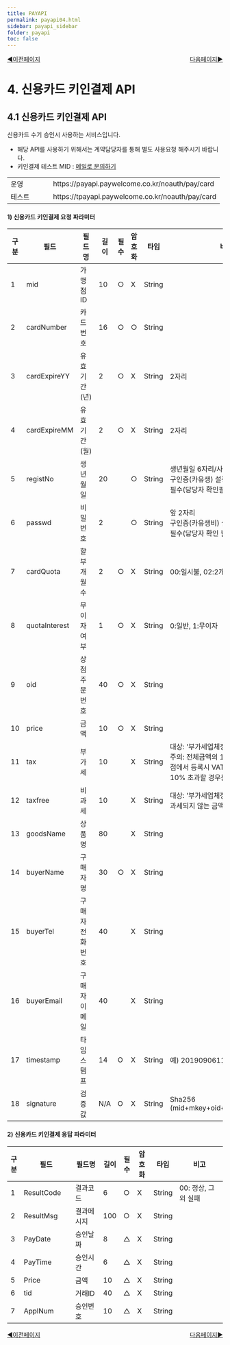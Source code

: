 ```yaml
---
title: PAYAPI
permalink: payapi04.html
sidebar: payapi_sidebar
folder: payapi
toc: false
---
```


<div style="display: inline-block; width: 100%;">
  <a style="float:left;" href="/payapi03.html">◀이전페이지</a>
  <a style="float:right;" href="/payapi05.html">다음페이지▶</a>
</div>

# 4. 신용카드 키인결제  API

## 4.1 신용카드 키인결제 API

신용카드 수기 승인시 사용하는 서비스입니다.

- 해당 API를 사용하기 위해서는 계약담당자를 통해 별도 사용요청 해주시기 바랍니다.
- 키인결제 테스트 MID : <a href="mailto:mainpg_support@welcomepayments.co.kr">메일로 문의하기</a>

[//]: # (신용카드 키인결제 API URL)
<table class="tg" style="width: 100%">
  <colgroup>
    <col style="width: 20%">
    <col style="width: 80%">
  </colgroup>
  <tbody>
    <tr>
      <td class="tg-0lax">운영</td>
      <td class="tg-0lax">https://payapi.paywelcome.co.kr/noauth/pay/card</td>
    </tr>
    <tr>
      <td class="tg-0lax">테스트</td>
      <td class="tg-0lax">https://tpayapi.paywelcome.co.kr/noauth/pay/card</td>
    </tr>
  </tbody>
</table>

#### 1) 신용카드 키인결제 요청 파라미터

[//]: # (키인결제 요청)
<table class="tg" style="table-layout: fixed; width: 100%">
<colgroup>
<col style="width: 6%">
<col style="width: 25%">
<col style="width: 15%">
<col style="width: 6%; text-align: center">
<col style="width: 6%; text-align: center">
<col style="width: 8%; text-align: center">
<col style="width: 8%">
<col style="width: 26%">
</colgroup>
<thead>
  <tr>
    <th class="tg-0lax">구분</th>
    <th class="tg-0lax">필드</th>
    <th class="tg-0lax">필드명</th>
    <th class="tg-0lax">길이</th>
    <th class="tg-0lax">필수</th>
    <th class="tg-0lax">암호화</th>
    <th class="tg-0lax">타입</th>
    <th class="tg-0lax">비고</th>
  </tr>
</thead>
<tbody>
  <tr>
    <td class="tg-0lax">1</td>
    <td class="tg-0lax">mid</td>
    <td class="tg-0lax">가맹점ID</td>
    <td class="tg-0lax">10</td>
    <td class="tg-0lax">○</td>
    <td class="tg-0lax">X</td>
    <td class="tg-0lax">String</td>
    <td class="tg-0lax"></td>
  </tr>
  <tr>
    <td class="tg-0lax">2</td>
    <td class="tg-0lax">cardNumber</td>
    <td class="tg-0lax">카드번호</td>
    <td class="tg-0lax">16</td>
    <td class="tg-0lax">○</td>
    <td class="tg-0lax">○</td>
    <td class="tg-0lax">String</td>
    <td class="tg-0lax"></td>
  </tr>
  <tr>
    <td class="tg-0lax">3</td>
    <td class="tg-0lax">cardExpireYY</td>
    <td class="tg-0lax">유효기간(년)</td>
    <td class="tg-0lax">2</td>
    <td class="tg-0lax">○</td>
    <td class="tg-0lax">X</td>
    <td class="tg-0lax">String</td>
    <td class="tg-0lax">2자리</td>
  </tr>
  <tr>
    <td class="tg-0lax">4</td>
    <td class="tg-0lax">cardExpireMM</td>
    <td class="tg-0lax">유효기간(월)</td>
    <td class="tg-0lax">2</td>
    <td class="tg-0lax">○</td>
    <td class="tg-0lax">X</td>
    <td class="tg-0lax">String</td>
    <td class="tg-0lax">2자리</td>
  </tr>
  <tr>
    <td class="tg-0lax">5</td>
    <td class="tg-0lax">registNo</td>
    <td class="tg-0lax">생년월일</td>
    <td class="tg-0lax">20</td>
    <td class="tg-0lax"></td>
    <td class="tg-0lax">○</td>
    <td class="tg-0lax">String</td>
    <td class="tg-0lax">생년월일 6자리/사업자번호<br/>구인증(카유생) 설정 업체만<br/>필수(담당자 확인필요)</td>
  </tr>
  <tr>
    <td class="tg-0lax">6</td>
    <td class="tg-0lax">passwd</td>
    <td class="tg-0lax">비밀번호</td>
    <td class="tg-0lax">2</td>
    <td class="tg-0lax"></td>
    <td class="tg-0lax">○</td>
    <td class="tg-0lax">String</td>
    <td class="tg-0lax">앞 2자리<br/>구인증(카유생비) 설정 업체만<br/>필수(담당자 확인 필요)</td>
  </tr>
  <tr>
    <td class="tg-0lax">7</td>
    <td class="tg-0lax">cardQuota</td>
    <td class="tg-0lax">할부개월수</td>
    <td class="tg-0lax">2</td>
    <td class="tg-0lax">○</td>
    <td class="tg-0lax">X</td>
    <td class="tg-0lax">String</td>
    <td class="tg-0lax">00:일시불, 02:2개월 ….</td>
  </tr>
  <tr>
    <td class="tg-0lax">8</td>
    <td class="tg-0lax">quotaInterest</td>
    <td class="tg-0lax">무이자여부</td>
    <td class="tg-0lax">1</td>
    <td class="tg-0lax">○</td>
    <td class="tg-0lax">X</td>
    <td class="tg-0lax">String</td>
    <td class="tg-0lax">0:일반, 1:무이자</td>
  </tr>
  <tr>
    <td class="tg-0lax">9</td>
    <td class="tg-0lax">oid</td>
    <td class="tg-0lax">상점주문번호</td>
    <td class="tg-0lax">40</td>
    <td class="tg-0lax">○</td>
    <td class="tg-0lax">X</td>
    <td class="tg-0lax">String</td>
    <td class="tg-0lax"></td>
  </tr>
  <tr>
    <td class="tg-0lax">10</td>
    <td class="tg-0lax">price</td>
    <td class="tg-0lax">금액</td>
    <td class="tg-0lax">10</td>
    <td class="tg-0lax">○</td>
    <td class="tg-0lax">X</td>
    <td class="tg-0lax">String</td>
    <td class="tg-0lax"></td>
  </tr>
  <tr>
    <td class="tg-0lax">11</td>
    <td class="tg-0lax">tax</td>
    <td class="tg-0lax">부가세</td>
    <td class="tg-0lax">10</td>
    <td class="tg-0lax"></td>
    <td class="tg-0lax">X</td>
    <td class="tg-0lax">String</td>
    <td class="tg-0lax">대상: &#39;부가세업체정함&#39; 설정업체에 한함<br/>주의: 전체금액의 10%이하로 설정가맹점에서 등록시 VAT가 총 상품가격의 10% 초과할 경우는 거절됨</td>
  </tr>
  <tr>
    <td class="tg-0lax">12</td>
    <td class="tg-0lax">taxfree</td>
    <td class="tg-0lax">비과세</td>
    <td class="tg-0lax">10</td>
    <td class="tg-0lax"></td>
    <td class="tg-0lax">X</td>
    <td class="tg-0lax">String</td>
    <td class="tg-0lax">대상: &#39;부가세업체정함&#39; 설정업체에 한함<br/>과세되지 않는 금액</td>
  </tr>
  <tr>
    <td class="tg-0lax">13</td>
    <td class="tg-0lax">goodsName</td>
    <td class="tg-0lax">상품명</td>
    <td class="tg-0lax">80</td>
    <td class="tg-0lax"></td>
    <td class="tg-0lax">X</td>
    <td class="tg-0lax">String</td>
    <td class="tg-0lax"></td>
  </tr>
  <tr>
    <td class="tg-0lax">14</td>
    <td class="tg-0lax">buyerName</td>
    <td class="tg-0lax">구매자명</td>
    <td class="tg-0lax">30</td>
    <td class="tg-0lax">○</td>
    <td class="tg-0lax">X</td>
    <td class="tg-0lax">String</td>
    <td class="tg-0lax"></td>
  </tr>
  <tr>
    <td class="tg-0lax">15</td>
    <td class="tg-0lax">buyerTel</td>
    <td class="tg-0lax">구매자전화번호</td>
    <td class="tg-0lax">40</td>
    <td class="tg-0lax"></td>
    <td class="tg-0lax">X</td>
    <td class="tg-0lax">String</td>
    <td class="tg-0lax"></td>
  </tr>
  <tr>
    <td class="tg-0lax">16</td>
    <td class="tg-0lax">buyerEmail</td>
    <td class="tg-0lax">구매자이메일</td>
    <td class="tg-0lax">40</td>
    <td class="tg-0lax"></td>
    <td class="tg-0lax">X</td>
    <td class="tg-0lax">String</td>
    <td class="tg-0lax"></td>
  </tr>
  <tr>
    <td class="tg-0lax">17</td>
    <td class="tg-0lax">timestamp</td>
    <td class="tg-0lax">타임스탬프</td>
    <td class="tg-0lax">14</td>
    <td class="tg-0lax">O</td>
    <td class="tg-0lax">X</td>
    <td class="tg-0lax">String</td>
    <td class="tg-0lax">예) 20190906110100</td>
  </tr>
  <tr>
    <td class="tg-0lax">18</td>
    <td class="tg-0lax">signature</td>
    <td class="tg-0lax">검증값</td>
    <td class="tg-0lax">N/A</td>
    <td class="tg-0lax">O</td>
    <td class="tg-0lax">X</td>
    <td class="tg-0lax">String</td>
    <td class="tg-0lax">Sha256<br>(mid+mkey+oid+price+timestamp)</td>
  </tr>
</tbody>
</table>

#### 2) 신용카드 키인결제 응답 파라미터

[//]: # (신용카드 키인결제 응답 파라미터)
<table class="tg" style="table-layout: fixed; width: 100%">
<colgroup>
<col style="width: 6%">
<col style="width: 25%">
<col style="width: 15%">
<col style="width: 6%; text-align: center">
<col style="width: 6%; text-align: center">
<col style="width: 8%; text-align: center">
<col style="width: 8%">
<col style="width: 26%">
</colgroup>
<thead>
  <tr>
    <th class="tg-0lax">구분</th>
    <th class="tg-0lax">필드</th>
    <th class="tg-0lax">필드명</th>
    <th class="tg-0lax">길이</th>
    <th class="tg-0lax">필수</th>
    <th class="tg-0lax">암호화</th>
    <th class="tg-0lax">타입</th>
    <th class="tg-0lax">비고</th>
  </tr>
</thead>
<tbody>
  <tr>
    <td class="tg-0lax">1</td>
    <td class="tg-0lax">ResultCode</td>
    <td class="tg-0lax">결과코드</td>
    <td class="tg-0lax">6</td>
    <td class="tg-0lax">○</td>
    <td class="tg-0lax">X</td>
    <td class="tg-0lax">String</td>
    <td class="tg-0lax">00: 정상, 그 외 실패</td>
  </tr>
  <tr>
    <td class="tg-0lax">2</td>
    <td class="tg-0lax">ResultMsg</td>
    <td class="tg-0lax">결과메시지</td>
    <td class="tg-0lax">100</td>
    <td class="tg-0lax">○</td>
    <td class="tg-0lax">X</td>
    <td class="tg-0lax">String</td>
    <td class="tg-0lax"></td>
  </tr>
  <tr>
    <td class="tg-0lax">3</td>
    <td class="tg-0lax">PayDate</td>
    <td class="tg-0lax">승인날짜</td>
    <td class="tg-0lax">8</td>
    <td class="tg-0lax">△</td>
    <td class="tg-0lax">X</td>
    <td class="tg-0lax">String</td>
    <td class="tg-0lax"></td>
  </tr>
  <tr>
    <td class="tg-0lax">4</td>
    <td class="tg-0lax">PayTime</td>
    <td class="tg-0lax">승인시간</td>
    <td class="tg-0lax">6</td>
    <td class="tg-0lax">△</td>
    <td class="tg-0lax">X</td>
    <td class="tg-0lax">String</td>
    <td class="tg-0lax"></td>
  </tr>
  <tr>
    <td class="tg-0lax">5</td>
    <td class="tg-0lax">Price</td>
    <td class="tg-0lax">금액</td>
    <td class="tg-0lax">10</td>
    <td class="tg-0lax">△</td>
    <td class="tg-0lax">X</td>
    <td class="tg-0lax">String</td>
    <td class="tg-0lax"></td>
  </tr>
  <tr>
    <td class="tg-0lax">6</td>
    <td class="tg-0lax">tid</td>
    <td class="tg-0lax">거래ID</td>
    <td class="tg-0lax">40</td>
    <td class="tg-0lax">△</td>
    <td class="tg-0lax">X</td>
    <td class="tg-0lax">String</td>
    <td class="tg-0lax"></td>
  </tr>
  <tr>
    <td class="tg-0lax">7</td>
    <td class="tg-0lax">ApplNum</td>
    <td class="tg-0lax">승인번호</td>
    <td class="tg-0lax">10</td>
    <td class="tg-0lax">△</td>
    <td class="tg-0lax">X</td>
    <td class="tg-0lax">String</td>
    <td class="tg-0lax"></td>
  </tr>
</tbody>
</table>

<div style="display: inline-block; width: 100%;">
  <a style="float:left;" href="/payapi03.html">◀이전페이지</a>
  <a style="float:right;" href="/payapi05.html">다음페이지▶</a>
</div>